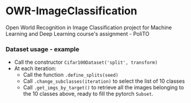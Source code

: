 # OWR-ImageClassification
Open World Recognition in Image Classification project for Machine Learning and Deep Learning course's assignment - PoliTO


### Dataset usage - example

* Call the constructor `Cifar100Dataset('split', transform)`
* At each iteration:
    - Call the function `.define_splits(seed)`
    - Call `.change_subclasses(iteration)` to select the list of 10 classes
    - Call `.get_imgs_by_target()` to retrieve all the images belonging to the 10 classes above, ready to fill the pytorch `Subset`.
